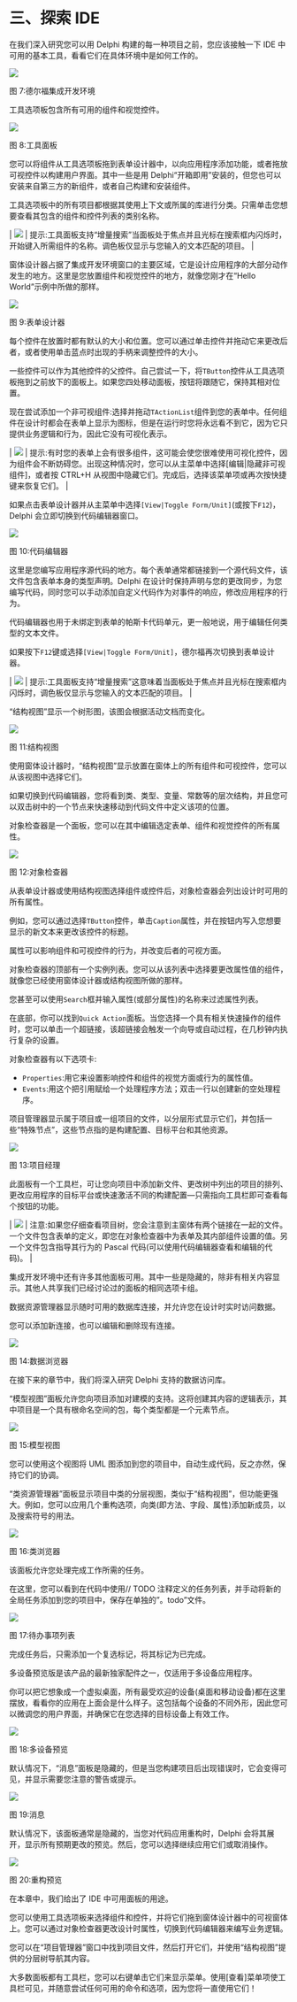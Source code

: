 # 三、探索 IDE

在我们深入研究您可以用 Delphi 构建的每一种项目之前，您应该接触一下 IDE 中可用的基本工具，看看它们在具体环境中是如何工作的。

![](img/00011.jpeg)

图 7:德尔福集成开发环境

工具选项板包含所有可用的组件和视觉控件。

![](img/00012.jpeg)

图 8:工具面板

您可以将组件从工具选项板拖到表单设计器中，以向应用程序添加功能，或者拖放可视控件以构建用户界面。其中一些是用 Delphi“开箱即用”安装的，但您也可以安装来自第三方的新组件，或者自己构建和安装组件。

工具选项板中的所有项目都根据其使用上下文或所属的库进行分类。只需单击您想要查看其包含的组件和控件列表的类别名称。

| ![](img/00010.jpeg) | 提示:工具面板支持“增量搜索”当面板处于焦点并且光标在搜索框内闪烁时，开始键入所需组件的名称。调色板仅显示与您输入的文本匹配的项目。 |

窗体设计器占据了集成开发环境窗口的主要区域，它是设计应用程序的大部分动作发生的地方。这里是您放置组件和视觉控件的地方，就像您刚才在“Hello World”示例中所做的那样。

![](img/00013.jpeg)

图 9:表单设计器

每个控件在放置时都有默认的大小和位置。您可以通过单击控件并拖动它来更改后者，或者使用单击蓝点时出现的手柄来调整控件的大小。

一些控件可以作为其他控件的父控件。自己尝试一下，将`TButton`控件从工具选项板拖到之前放下的面板上。如果您四处移动面板，按钮将跟随它，保持其相对位置。

现在尝试添加一个非可视组件:选择并拖动`TActionList`组件到您的表单中。任何组件在设计时都会在表单上显示为图标，但是在运行时您将永远看不到它，因为它只提供业务逻辑和行为，因此它没有可视化表示。

| ![](img/00010.jpeg) | 提示:有时您的表单上会有很多组件，这可能会使您很难使用可视化控件，因为组件会不断妨碍您。出现这种情况时，您可以从主菜单中选择[编辑&#124;隐藏非可视组件]，或者按 CTRL+H 从视图中隐藏它们。完成后，选择该菜单项或再次按快捷键来恢复它们。 |

如果点击表单设计器并从主菜单中选择`[View|Toggle Form/Unit]`(或按下`F12`)，Delphi 会立即切换到代码编辑器窗口。

![](img/00014.jpeg)

图 10:代码编辑器

这里是您编写应用程序源代码的地方。每个表单通常都链接到一个源代码文件，该文件包含表单本身的类型声明。Delphi 在设计时保持声明与您的更改同步，为您编写代码，同时您可以手动添加自定义代码作为对事件的响应，修改应用程序的行为。

代码编辑器也用于未绑定到表单的帕斯卡代码单元，更一般地说，用于编辑任何类型的文本文件。

如果按下`F12`键或选择`[View|Toggle Form/Unit]`，德尔福再次切换到表单设计器。

| ![](img/00010.jpeg) | 提示:工具面板支持“增量搜索”这意味着当面板处于焦点并且光标在搜索框内闪烁时，调色板仅显示与您输入的文本匹配的项目。 |

“结构视图”显示一个树形图，该图会根据活动文档而变化。

![](img/00015.jpeg)

图 11:结构视图

使用窗体设计器时，“结构视图”显示放置在窗体上的所有组件和可视控件，您可以从该视图中选择它们。

如果切换到代码编辑器，您将看到类、类型、变量、常数等的层次结构，并且您可以双击树中的一个节点来快速移动到代码文件中定义该项的位置。

对象检查器是一个面板，您可以在其中编辑选定表单、组件和视觉控件的所有属性。

![](img/00016.jpeg)

图 12:对象检查器

从表单设计器或使用结构视图选择组件或控件后，对象检查器会列出设计时可用的所有属性。

例如，您可以通过选择`TButton`控件，单击`Caption`属性，并在按钮内写入您想要显示的新文本来更改该控件的标题。

属性可以影响组件和可视控件的行为，并改变后者的可视方面。

对象检查器的顶部有一个实例列表。您可以从该列表中选择要更改属性值的组件，就像您已经使用窗体设计器或结构视图所做的那样。

您甚至可以使用`Search`框并输入属性(或部分属性)的名称来过滤属性列表。

在底部，你可以找到`Quick Action`面板。当您选择一个具有相关快速操作的组件时，您可以单击一个超链接，该超链接会触发一个向导或自动过程，在几秒钟内执行复杂的设置。

对象检查器有以下选项卡:

*   `Properties`:用它来设置影响控件和组件的视觉方面或行为的属性值。
*   `Events`:用这个把引用赋给一个处理程序方法；双击一行以创建新的空处理程序。

项目管理器显示属于项目或一组项目的文件，以分层形式显示它们，并包括一些“特殊节点”，这些节点指的是构建配置、目标平台和其他资源。

![](img/00017.jpeg)

图 13:项目经理

此面板有一个工具栏，可让您向项目中添加新文件、更改树中列出的项目的排列、更改应用程序的目标平台或快速激活不同的构建配置—只需指向工具栏即可查看每个按钮的功能。

| ![](img/00008.gif) | 注意:如果您仔细查看项目树，您会注意到主窗体有两个链接在一起的文件。一个文件包含表单的定义，即您在对象检查器中为表单及其内部组件设置的值。另一个文件包含指导其行为的 Pascal 代码(可以使用代码编辑器查看和编辑的代码)。 |

集成开发环境中还有许多其他面板可用。其中一些是隐藏的，除非有相关内容显示。其他人共享我们已经讨论过的面板的相同选项卡组。

数据资源管理器显示随时可用的数据库连接，并允许您在设计时实时访问数据。

您可以添加新连接，也可以编辑和删除现有连接。

![](img/00018.jpeg)

图 14:数据浏览器

在接下来的章节中，我们将深入研究 Delphi 支持的数据访问库。

“模型视图”面板允许您向项目添加对建模的支持。这将创建其内容的逻辑表示，其中项目是一个具有根命名空间的包，每个类型都是一个元素节点。

![](img/00019.jpeg)

图 15:模型视图

您可以使用这个视图将 UML 图添加到您的项目中，自动生成代码，反之亦然，保持它们的协调。

“类资源管理器”面板显示项目中类的分层视图，类似于“结构视图”，但功能更强大。例如，您可以应用几个重构选项，向类(即方法、字段、属性)添加新成员，以及搜索符号的用法。

![](img/00020.jpeg)

图 16:类浏览器

该面板允许您处理完成工作所需的任务。

在这里，您可以看到在代码中使用// TODO 注释定义的任务列表，并手动将新的全局任务添加到您的项目中，保存在单独的”。todo”文件。

![](img/00021.jpeg)

图 17:待办事项列表

完成任务后，只需添加一个复选标记，将其标记为已完成。

多设备预览版是该产品的最新独家配件之一，仅适用于多设备应用程序。

你可以把它想象成一个虚拟桌面，所有最受欢迎的设备(桌面和移动设备)都在这里摆放，看看你的应用在上面会是什么样子。这包括每个设备的不同外形，因此您可以微调您的用户界面，并确保它在您选择的目标设备上有效工作。

![](img/00022.jpeg)

图 18:多设备预览

默认情况下，“消息”面板是隐藏的，但是当您构建项目后出现错误时，它会变得可见，并显示需要您注意的警告或提示。

![](img/00023.jpeg)

图 19:消息

默认情况下，该面板通常是隐藏的，当您对代码应用重构时，Delphi 会将其展开，显示所有预期更改的预览。然后，您可以选择继续应用它们或取消操作。

![](img/00024.jpeg)

图 20:重构预览

在本章中，我们给出了 IDE 中可用面板的用途。

您可以使用工具选项板来选择组件和控件，并将它们拖到窗体设计器中的可视窗体上。您可以通过对象检查器更改设计时属性，切换到代码编辑器来编写业务逻辑。

您可以在“项目管理器”窗口中找到项目文件，然后打开它们，并使用“结构视图”提供的分层树导航其内容。

大多数面板都有工具栏，您可以右键单击它们来显示菜单。使用[查看]菜单项使工具栏可见，并随意尝试任何可用的命令和选项，因为您将一直使用它们！